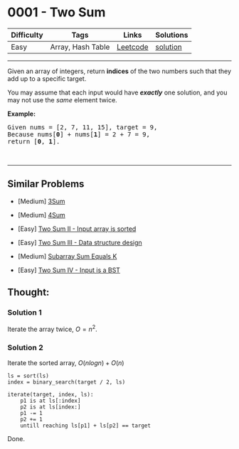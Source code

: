 # 0001 - Two Sum

Difficulty  | Tags | Links | Solutions
----------- | ---- | ----- | -----
Easy | Array, Hash Table | [Leetcode](https://leetcode.com/problems/two-sum) | [solution](https://leetcode.com/problems/two-sum/solution/)

-----------

<p>Given an array of integers, return <strong>indices</strong> of the two numbers such that they add up to a specific target.</p>

<p>You may assume that each input would have <strong><em>exactly</em></strong> one solution, and you may not use the <em>same</em> element twice.</p>

<p><strong>Example:</strong></p>

<pre>
Given nums = [2, 7, 11, 15], target = 9,
Because nums[<strong>0</strong>] + nums[<strong>1</strong>] = 2 + 7 = 9,
return [<strong>0</strong>, <strong>1</strong>].
</pre>

<p>&nbsp;</p>

-----------


## Similar Problems

- [Medium] [3Sum](3sum)

- [Medium] [4Sum](4sum)

- [Easy] [Two Sum II - Input array is sorted](two-sum-ii-input-array-is-sorted)

- [Easy] [Two Sum III - Data structure design](two-sum-iii-data-structure-design)

- [Medium] [Subarray Sum Equals K](subarray-sum-equals-k)

- [Easy] [Two Sum IV - Input is a BST](two-sum-iv-input-is-a-bst)




## Thought:

### Solution 1

Iterate the array twice, $O = n^2$.



### Solution 2

Iterate the sorted array, $O(n logn) + O(n)​$ 

```
ls = sort(ls)
index = binary_search(target / 2, ls)

iterate(target, index, ls):
    p1 is at ls[:index]
    p2 is at ls[index:]
    p1 -= 1
    p2 += 1
    untill reaching ls[p1] + ls[p2] == target
```

Done.

